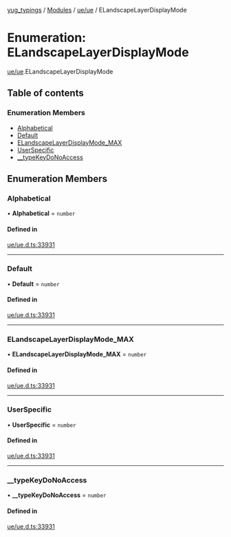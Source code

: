 [yug_typings](../README.md) / [Modules](../modules.md) / [ue/ue](../modules/ue_ue.md) / ELandscapeLayerDisplayMode

# Enumeration: ELandscapeLayerDisplayMode

[ue/ue](../modules/ue_ue.md).ELandscapeLayerDisplayMode

## Table of contents

### Enumeration Members

- [Alphabetical](ue_ue.ELandscapeLayerDisplayMode.md#alphabetical)
- [Default](ue_ue.ELandscapeLayerDisplayMode.md#default)
- [ELandscapeLayerDisplayMode\_MAX](ue_ue.ELandscapeLayerDisplayMode.md#elandscapelayerdisplaymode_max)
- [UserSpecific](ue_ue.ELandscapeLayerDisplayMode.md#userspecific)
- [\_\_typeKeyDoNoAccess](ue_ue.ELandscapeLayerDisplayMode.md#__typekeydonoaccess)

## Enumeration Members

### Alphabetical

• **Alphabetical** = `number`

#### Defined in

[ue/ue.d.ts:33931](https://github.com/YugMetaverse/yug_typings/blob/b7d9b19/ue/ue.d.ts#L33931)

___

### Default

• **Default** = `number`

#### Defined in

[ue/ue.d.ts:33931](https://github.com/YugMetaverse/yug_typings/blob/b7d9b19/ue/ue.d.ts#L33931)

___

### ELandscapeLayerDisplayMode\_MAX

• **ELandscapeLayerDisplayMode\_MAX** = `number`

#### Defined in

[ue/ue.d.ts:33931](https://github.com/YugMetaverse/yug_typings/blob/b7d9b19/ue/ue.d.ts#L33931)

___

### UserSpecific

• **UserSpecific** = `number`

#### Defined in

[ue/ue.d.ts:33931](https://github.com/YugMetaverse/yug_typings/blob/b7d9b19/ue/ue.d.ts#L33931)

___

### \_\_typeKeyDoNoAccess

• **\_\_typeKeyDoNoAccess** = `number`

#### Defined in

[ue/ue.d.ts:33931](https://github.com/YugMetaverse/yug_typings/blob/b7d9b19/ue/ue.d.ts#L33931)
